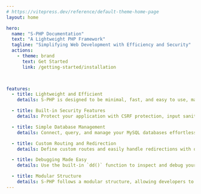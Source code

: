 ```yaml
---
# https://vitepress.dev/reference/default-theme-home-page
layout: home

hero:
  name: "S-PHP Documentation"
  text: "A Lightweight PHP Framework"
  tagline: "Simplifying Web Development with Efficiency and Security"
  actions:
    - theme: brand
      text: Get Started
      link: /getting-started/installation

      

features:
  - title: Lightweight and Efficient
    details: S-PHP is designed to be minimal, fast, and easy to use, making it perfect for small to medium-scale projects without unnecessary bloat.

  - title: Built-in Security Features
    details: Protect your application with CSRF protection, input sanitization, and error handling out of the box.

  - title: Simple Database Management
    details: Connect, query, and manage your MySQL databases effortlessly with our intuitive database connection setup.

  - title: Custom Routing and Redirection
    details: Define custom routes and easily handle redirections with optional flash messaging for better user experience.

  - title: Debugging Made Easy
    details: Use the built-in `dd()` function to inspect and debug your arrays and variables during development.

  - title: Modular Structure
    details: S-PHP follows a modular structure, allowing developers to organize their code and scale their projects efficiently.
---
```

